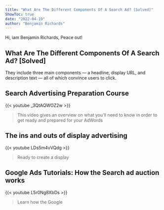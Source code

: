 ```yaml
---
title: "What Are The Different Components Of A Search Ad? [Solved]"
ShowToc: true 
date: "2022-04-19"
author: "Benjamin Richards" 
---
```


Hi, iam Benjamin Richards, Peace out!
## What Are The Different Components Of A Search Ad? [Solved]
 They include three main components — a headline, display URL, and description text — all of which convince users to click.

## Search Advertising Preparation Course
{{< youtube _3QtAQWOZ2w >}}
>This video gives an overview on what you'll need to know in order to get ready and prepared for your AdWords 

## The ins and outs of display advertising
{{< youtube LDs5m4vVQdg >}}
>Ready to create a display 

## Google Ads Tutorials: How the Search ad auction works
{{< youtube L5r0Ng8XbDs >}}
>Learn how the Google 

